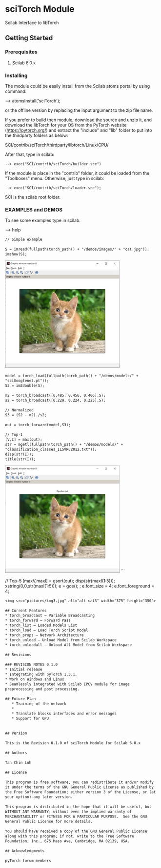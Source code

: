 # sciTorch Module

Scilab Interface to libTorch

## Getting Started


### Prerequisites

1. Scilab 6.0.x

### Installing

The module could be easily install from the Scilab atoms portal by using command:

--> atomsInstall('sciTorch'); 

or the offline version by replacing the input argument to the zip file name.

If you prefer to build then module, download the source and unzip it, and download the libTorch for your OS from the PyTorch website (https://pytorch.org/) and extract the "include" and "lib" folder to put into the thirdparty folders as below:

SCI/contrib/sciTorch/thirdparty/libtorch/Linux/CPU/

After that, type in scilab:

```
--> exec("SCI/contrib/sciTorch/builder.sce")
```

If the module is place in the "contrib" folder, it could be loaded from the "Toolboxes" menu. Otherwise, just type in scilab:

``` 
--> exec("SCI/contrib/sciTorch/loader.sce"); 
```

SCI is the scilab root folder.

### EXAMPLES and DEMOS
 To see some examples type in scilab:

--> help 

```
// Simple example

S = imread(fullpath(torch_path() + "/demos/images/" + "cat.jpg"));
imshow(S);
```

<img src="pictures/img1.jpg" alt="alt cat" width="375" height="350">

```
model = torch_load(fullpath(torch_path() + "/demos/models/" + "sciGooglenet.pt"));
S2 = im2double(S);

m2 = torch_broadcast([0.485, 0.456, 0.406],S);
s2 = torch_broadcast([0.229, 0.224, 0.225],S);

// Normalized
S3 = (S2 - m2)./s2;

out = torch_forward(model,S3);

// Top-1
[V,I] = max(out);
str = mgetl(fullpath(torch_path() + "/demos/models/" + "classification_classes_ILSVRC2012.txt"));
disp(str(I));
title(str(I));

```
<img src="pictures/img2.jpg" alt="alt cat2" width="375" height="350">
```

// Top-5
[maxV,maxI] = gsort(out);
disp(str(maxI(1:5)));
xstring(0,0,str(maxI(1:5)));
e = gce(); ;
e.font_size = 4;
e.font_foreground = 4;
```
<img src="pictures/img3.jpg" alt="alt cat3" width="375" height="350">

## Current Features
* torch_broadcast — Variable Broadcasting
* torch_forward — Forward Pass
* torch_list — Loaded Models List
* torch_load — Load Torch Script Model
* torch_props — Network Architecture
* torch_unload — Unload Model from Scilab Workspace
* torch_unloadall — Unload All Model from Scilab Workspace

## Revisions

### REVISION NOTES 0.1.0
* Initial release 
* Integrating with pyTorch 1.3.1. 
* Work on Windows and Linux 
* Seamlessly integrated with Scilab IPCV module for image preprocessing and post processing.
  
## Future Plan
   * Training of the network
   * 
   * Translate blocks interfaces and error messages
   * Support for GPU
 

## Version

This is the Revision 0.1.0 of sciTorch Module for Scilab 6.0.x

## Authors

Tan Chin Luh 

## License

This program is free software; you can redistribute it and/or modify it under the terms of the GNU General Public License as published by the Free Software Foundation; either version 3 of the License, or (at your option) any later version.

This program is distributed in the hope that it will be useful, but WITHOUT ANY WARRANTY; without even the implied warranty of MERCHANTABILITY or FITNESS FOR A PARTICULAR PURPOSE.  See the GNU General Public License for more details.

You should have received a copy of the GNU General Public License along with this program; if not, write to the Free Software Foundation, Inc., 675 Mass Ave, Cambridge, MA 02139, USA.

## Acknowledgments

pyTorch forum members
